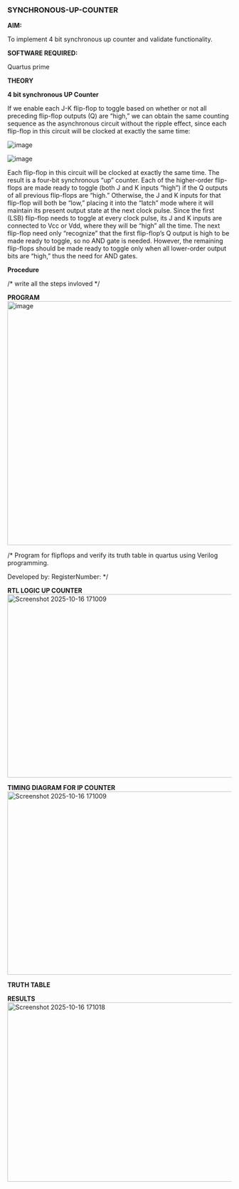 ### SYNCHRONOUS-UP-COUNTER

**AIM:**

To implement 4 bit synchronous up counter and validate functionality.

**SOFTWARE REQUIRED:**

Quartus prime

**THEORY**

**4 bit synchronous UP Counter**

If we enable each J-K flip-flop to toggle based on whether or not all preceding flip-flop outputs (Q) are “high,” we can obtain the same counting sequence as the asynchronous circuit without the ripple effect, since each flip-flop in this circuit will be clocked at exactly the same time:

![image](https://github.com/naavaneetha/SYNCHRONOUS-UP-COUNTER/assets/154305477/d5db3fa0-e413-404c-b80e-b2f39d82e7e8)


![image](https://github.com/naavaneetha/SYNCHRONOUS-UP-COUNTER/assets/154305477/52cb61eb-d04b-442d-810c-31185a68410b)

Each flip-flop in this circuit will be clocked at exactly the same time.
The result is a four-bit synchronous “up” counter. Each of the higher-order flip-flops are made ready to toggle (both J and K inputs “high”) if the Q outputs of all previous flip-flops are “high.”
Otherwise, the J and K inputs for that flip-flop will both be “low,” placing it into the “latch” mode where it will maintain its present output state at the next clock pulse.
Since the first (LSB) flip-flop needs to toggle at every clock pulse, its J and K inputs are connected to Vcc or Vdd, where they will be “high” all the time.
The next flip-flop need only “recognize” that the first flip-flop’s Q output is high to be made ready to toggle, so no AND gate is needed.
However, the remaining flip-flops should be made ready to toggle only when all lower-order output bits are “high,” thus the need for AND gates.

**Procedure**

/* write all the steps invloved */

**PROGRAM**
<img width="537" height="547" alt="image" src="https://github.com/user-attachments/assets/c1ace282-8f93-46cf-9862-df85cf1ad5a7" />



/* Program for flipflops and verify its truth table in quartus using Verilog programming. 

Developed by: RegisterNumber:
*/

**RTL LOGIC UP COUNTER**
<img width="795" height="411" alt="Screenshot 2025-10-16 171009" src="https://github.com/user-attachments/assets/14e86678-de07-49e5-92a0-50f0b2d7d1ea" />


**TIMING DIAGRAM FOR IP COUNTER**
<img width="795" height="411" alt="Screenshot 2025-10-16 171009" src="https://github.com/user-attachments/assets/3fd387c4-06cd-4ba6-902e-9e9a5e0cb972" />


**TRUTH TABLE**

**RESULTS**
<img width="821" height="402" alt="Screenshot 2025-10-16 171018" src="https://github.com/user-attachments/assets/7056470f-1104-4c28-a4fa-fc58ab8f0015" />

